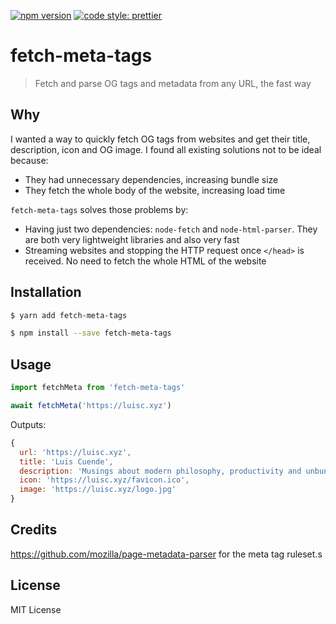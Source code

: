 [![npm version](https://badge.fury.io/js/fetch-meta-tags.svg)](https://badge.fury.io/js/fetch-meta-tags)
[![code style: prettier](https://img.shields.io/badge/code_style-prettier-ff69b4.svg?style=flat-square)](https://github.com/prettier/prettier)

# fetch-meta-tags

> Fetch and parse OG tags and metadata from any URL, the fast way

## Why

I wanted a way to quickly fetch OG tags from websites and get their title, description, icon and OG image. I found all existing solutions not to be ideal because:

- They had unnecessary dependencies, increasing bundle size
- They fetch the whole body of the website, increasing load time

`fetch-meta-tags` solves those problems by:

- Having just two dependencies: `node-fetch` and `node-html-parser`. They are both very lightweight libraries and also very fast
- Streaming websites and stopping the HTTP request once `</head>` is received. No need to fetch the whole HTML of the website

## Installation

```sh
$ yarn add fetch-meta-tags
```

```sh
$ npm install --save fetch-meta-tags
```

## Usage

```js
import fetchMeta from 'fetch-meta-tags'

await fetchMeta('https://luisc.xyz')
```

Outputs:

```js
{
  url: 'https://luisc.xyz',
  title: 'Luis Cuende',
  description: 'Musings about modern philosophy, productivity and unbundling the nation state with crypto/Web3.',
  icon: 'https://luisc.xyz/favicon.ico',
  image: 'https://luisc.xyz/logo.jpg'
}
```

## Credits

https://github.com/mozilla/page-metadata-parser for the meta tag ruleset.s

## License

MIT License
